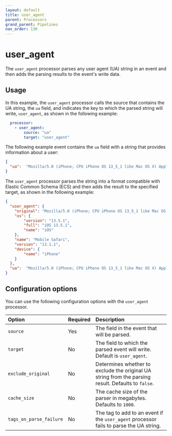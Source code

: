 ```yaml
---
layout: default
title: user_agent
parent: Processors
grand_parent: Pipelines
nav_order: 130
---
```


# user_agent

The `user_agent` processor parses any user agent (UA) string in an event and then adds the parsing results to the event's write data.

## Usage

In this example, the `user_agent` processor calls the source that contains the UA string, the `ua` field, and indicates the key to which the parsed string will write, `user_agent`, as shown in the following example:

```yaml
  processor:
    - user_agent:
        source: "ua"
        target: "user_agent"
```

The following example event contains the `ua` field with a string that provides information about a user: 

```json
{
  "ua":  "Mozilla/5.0 (iPhone; CPU iPhone OS 13_5_1 like Mac OS X) AppleWebKit/605.1.15 (KHTML, like Gecko) Version/13.1.1 Mobile/15E148 Safari/604.1"
}
```

The `user_agent` processor parses the string into a format compatible with Elastic Common Schema (ECS) and then adds the result to the specified target, as shown in the following example:

```json
{
  "user_agent": {
    "original": "Mozilla/5.0 (iPhone; CPU iPhone OS 13_5_1 like Mac OS X) AppleWebKit/605.1.15 (KHTML, like Gecko) Version/13.1.1 Mobile/15E148 Safari/604.1",
    "os": {
        "version": "13.5.1",
        "full": "iOS 13.5.1",
        "name": "iOS"
    },
    "name": "Mobile Safari",
    "version": "13.1.1",
    "device": {
        "name": "iPhone"
    }
  },
  "ua":  "Mozilla/5.0 (iPhone; CPU iPhone OS 13_5_1 like Mac OS X) AppleWebKit/605.1.15 (KHTML, like Gecko) Version/13.1.1 Mobile/15E148 Safari/604.1"
}
```

## Configuration options

You can use the following configuration options with the `user_agent` processor.

| Option | Required | Description |
| :--- | :--- | :--- |
| `source` | Yes | The field in the event that will be parsed. 
| `target` | No | The field to which the parsed event will write. Default is `user_agent`. 
| `exclude_original` | No | Determines whether to exclude the original UA string from the parsing result. Defaults to `false`. 
| `cache_size` | No | The cache size of the parser in megabytes. Defaults to `1000`. |
| `tags_on_parse_failure` | No | The tag to add to an event if the `user_agent` processor fails to parse the UA string. |
